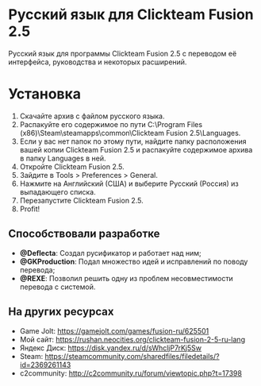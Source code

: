 # Русский язык для Clickteam Fusion 2.5

Русский язык для программы Clickteam Fusion 2.5 с переводом её интерфейса, руководства и некоторых расширений.

# Установка

1. Скачайте архив с файлом русского языка.
2. Распакуйте его содержимое по пути C:\Program Files (x86)\Steam\steamapps\common\Clickteam Fusion 2.5\Languages.
3. Если у вас нет папок по этому пути, найдите папку расположения вашей копии Clickteam Fusion 2.5 и распакуйте содержимое архива в папку Languages в ней.
4. Откройте Clickteam Fusion 2.5.
5. Зайдите в Tools > Preferences > General.
6. Нажмите на Английский (США) и выберите Русский (Россия) из выпадающего списка.
7. Перезапустите Clickteam Fusion 2.5.
8. Profit!

## Способствовали разработке

* **@Deflecta**: Создал русификатор и работает над ним;
* **@GKProduction**: Подал множество идей и исправлений по поводу перевода;
* **@REXE**: Позволил решить одну из проблем несовместимости перевода с системой.

## На других ресурсах

* Game Jolt: https://gamejolt.com/games/fusion-ru/625501
* Мой сайт: https://rushan.neocities.org/clickteam-fusion-2-5-ru-lang
* Яндекс Диск: https://disk.yandex.ru/d/sWhcljP7rKj5Sw
* Steam: https://steamcommunity.com/sharedfiles/filedetails/?id=2369261143
* c2community: http://c2community.ru/forum/viewtopic.php?t=17398